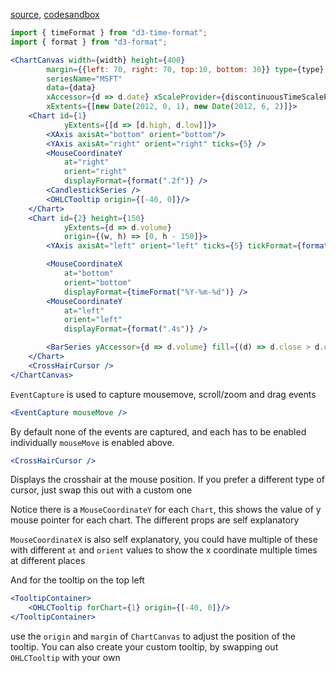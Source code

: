 [source](https://github.com/backenddevplus/react-stockcharts/blob/master/docs/lib/charts/CandleStickChartWithCHMousePointer.js), [codesandbox](https://codesandbox.io/s/github/backenddevplus/react-stockcharts-examples2/tree/master/examples/CandleStickChartWithCHMousePointer)


```js
import { timeFormat } from "d3-time-format";
import { format } from "d3-format";
```

```jsx
<ChartCanvas width={width} height={400}
		margin={{left: 70, right: 70, top:10, bottom: 30}} type={type}
		seriesName="MSFT"
		data={data}
		xAccessor={d => d.date} xScaleProvider={discontinuousTimeScaleProvider}
		xExtents={[new Date(2012, 0, 1), new Date(2012, 6, 2)]}>
	<Chart id={1}
			yExtents={[d => [d.high, d.low]]}>
		<XAxis axisAt="bottom" orient="bottom"/>
		<YAxis axisAt="right" orient="right" ticks={5} />
		<MouseCoordinateY
			at="right"
			orient="right"
			displayFormat={format(".2f")} />
		<CandlestickSeries />
		<OHLCTooltip origin={[-40, 0]}/>
	</Chart>
	<Chart id={2} height={150}
			yExtents={d => d.volume}
			origin={(w, h) => [0, h - 150]}>
		<YAxis axisAt="left" orient="left" ticks={5} tickFormat={format(".0s")}/>

		<MouseCoordinateX
			at="bottom"
			orient="bottom"
			displayFormat={timeFormat("%Y-%m-%d")} />
		<MouseCoordinateY
			at="left"
			orient="left"
			displayFormat={format(".4s")} />

		<BarSeries yAccessor={d => d.volume} fill={(d) => d.close > d.open ? "#6BA583" : "#FF0000"} />
	</Chart>
	<CrossHairCursor />
</ChartCanvas>
```

`EventCapture` is used to capture mousemove, scroll/zoom and drag events

```jsx
<EventCapture mouseMove />
```

By default none of the events are captured, and each has to be enabled individually `mouseMove` is enabled above.

```jsx
<CrossHairCursor />
```
Displays the crosshair at the mouse position. If you prefer a different type of cursor, just swap this out with a custom one

Notice there is a `MouseCoordinateY` for each `Chart`, this shows the value of y mouse pointer for each chart. The different props are self explanatory

`MouseCoordinateX` is also self explanatory, you could have multiple of these with different `at` and `orient` values to show the x coordinate multiple times at different places

And for the tooltip on the top left
```jsx
<TooltipContainer>
	<OHLCTooltip forChart={1} origin={[-40, 0]}/>
</TooltipContainer>
```
use the `origin` and `margin` of `ChartCanvas` to adjust the position of the tooltip. You can also create your custom tooltip, by swapping out `OHLCTooltip` with your own